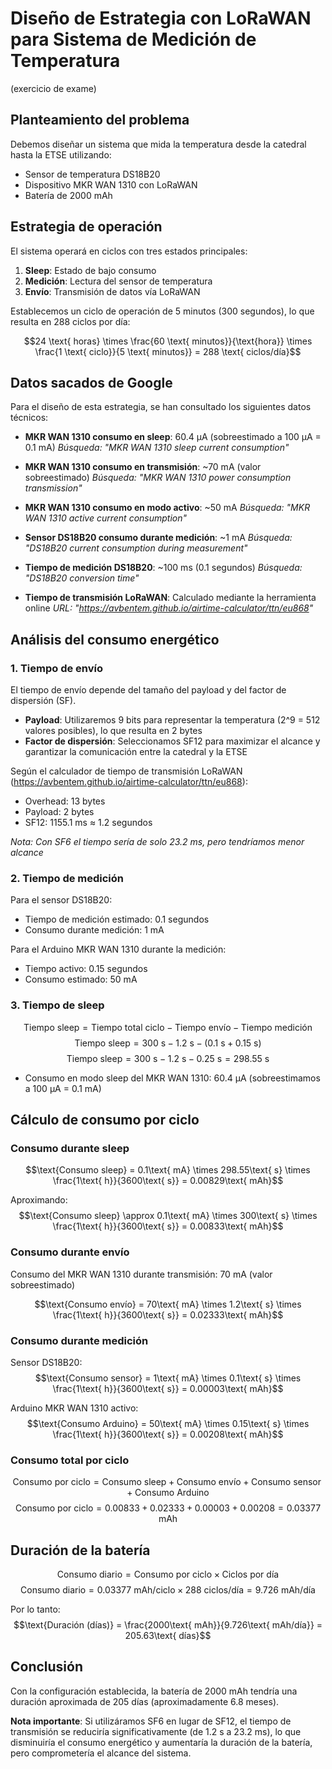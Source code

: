 # Diseño de Estrategia con LoRaWAN para Sistema de Medición de Temperatura
(exercicio de exame)

## Planteamiento del problema

Debemos diseñar un sistema que mida la temperatura desde la catedral hasta la ETSE utilizando:
- Sensor de temperatura DS18B20
- Dispositivo MKR WAN 1310 con LoRaWAN
- Batería de 2000 mAh

## Estrategia de operación

El sistema operará en ciclos con tres estados principales:
1. **Sleep**: Estado de bajo consumo
2. **Medición**: Lectura del sensor de temperatura
3. **Envío**: Transmisión de datos vía LoRaWAN

Establecemos un ciclo de operación de 5 minutos (300 segundos), lo que resulta en 288 ciclos por día:

$$24 \text{ horas} \times \frac{60 \text{ minutos}}{\text{hora}} \times \frac{1 \text{ ciclo}}{5 \text{ minutos}} = 288 \text{ ciclos/día}$$


## Datos sacados de Google

Para el diseño de esta estrategia, se han consultado los siguientes datos técnicos:

- **MKR WAN 1310 consumo en sleep**: 60.4 μA (sobreestimado a 100 μA = 0.1 mA)
  *Búsqueda: "MKR WAN 1310 sleep current consumption"*

- **MKR WAN 1310 consumo en transmisión**: ~70 mA (valor sobreestimado)
  *Búsqueda: "MKR WAN 1310 power consumption transmission"*

- **MKR WAN 1310 consumo en modo activo**: ~50 mA
  *Búsqueda: "MKR WAN 1310 active current consumption"*

- **Sensor DS18B20 consumo durante medición**: ~1 mA
  *Búsqueda: "DS18B20 current consumption during measurement"*

- **Tiempo de medición DS18B20**: ~100 ms (0.1 segundos)
  *Búsqueda: "DS18B20 conversion time"*

- **Tiempo de transmisión LoRaWAN**: Calculado mediante la herramienta online
  *URL: "https://avbentem.github.io/airtime-calculator/ttn/eu868"*

## Análisis del consumo energético

### 1. Tiempo de envío

El tiempo de envío depende del tamaño del payload y del factor de dispersión (SF).

- **Payload**: Utilizaremos 9 bits para representar la temperatura (2^9 = 512 valores posibles), lo que resulta en 2 bytes
- **Factor de dispersión**: Seleccionamos SF12 para maximizar el alcance y garantizar la comunicación entre la catedral y la ETSE

Según el calculador de tiempo de transmisión LoRaWAN (https://avbentem.github.io/airtime-calculator/ttn/eu868):
- Overhead: 13 bytes
- Payload: 2 bytes
- SF12: 1155.1 ms ≈ 1.2 segundos

*Nota: Con SF6 el tiempo sería de solo 23.2 ms, pero tendríamos menor alcance*

### 2. Tiempo de medición

Para el sensor DS18B20:
- Tiempo de medición estimado: 0.1 segundos
- Consumo durante medición: 1 mA

Para el Arduino MKR WAN 1310 durante la medición:
- Tiempo activo: 0.15 segundos
- Consumo estimado: 50 mA

### 3. Tiempo de sleep

$$\text{Tiempo sleep} = \text{Tiempo total ciclo} - \text{Tiempo envío} - \text{Tiempo medición}$$
$$\text{Tiempo sleep} = 300\text{ s} - 1.2\text{ s} - (0.1\text{ s} + 0.15\text{ s})$$
$$\text{Tiempo sleep} = 300\text{ s} - 1.2\text{ s} - 0.25\text{ s} = 298.55\text{ s}$$

- Consumo en modo sleep del MKR WAN 1310: 60.4 μA (sobreestimamos a 100 μA = 0.1 mA)

## Cálculo de consumo por ciclo

### Consumo durante sleep

$$\text{Consumo sleep} = 0.1\text{ mA} \times 298.55\text{ s} \times \frac{1\text{ h}}{3600\text{ s}} = 0.00829\text{ mAh}$$

Aproximando:
$$\text{Consumo sleep} \approx 0.1\text{ mA} \times 300\text{ s} \times \frac{1\text{ h}}{3600\text{ s}} = 0.00833\text{ mAh}$$

### Consumo durante envío

Consumo del MKR WAN 1310 durante transmisión: 70 mA (valor sobreestimado)

$$\text{Consumo envío} = 70\text{ mA} \times 1.2\text{ s} \times \frac{1\text{ h}}{3600\text{ s}} = 0.02333\text{ mAh}$$

### Consumo durante medición

Sensor DS18B20:
$$\text{Consumo sensor} = 1\text{ mA} \times 0.1\text{ s} \times \frac{1\text{ h}}{3600\text{ s}} = 0.00003\text{ mAh}$$

Arduino MKR WAN 1310 activo:
$$\text{Consumo Arduino} = 50\text{ mA} \times 0.15\text{ s} \times \frac{1\text{ h}}{3600\text{ s}} = 0.00208\text{ mAh}$$

### Consumo total por ciclo

$$\text{Consumo por ciclo} = \text{Consumo sleep} + \text{Consumo envío} + \text{Consumo sensor} + \text{Consumo Arduino}$$
$$\text{Consumo por ciclo} = 0.00833 + 0.02333 + 0.00003 + 0.00208 = 0.03377\text{ mAh}$$

## Duración de la batería

$$\text{Consumo diario} = \text{Consumo por ciclo} \times \text{Ciclos por día}$$
$$\text{Consumo diario} = 0.03377\text{ mAh/ciclo} \times 288\text{ ciclos/día} = 9.726\text{ mAh/día}$$

Por lo tanto:
$$\text{Duración (días)} = \frac{2000\text{ mAh}}{9.726\text{ mAh/día}} = 205.63\text{ días}$$

## Conclusión

Con la configuración establecida, la batería de 2000 mAh tendría una duración aproximada de 205 días (aproximadamente 6.8 meses).

**Nota importante**: Si utilizáramos SF6 en lugar de SF12, el tiempo de transmisión se reduciría significativamente (de 1.2 s a 23.2 ms), lo que disminuiría el consumo energético y aumentaría la duración de la batería, pero comprometería el alcance del sistema.